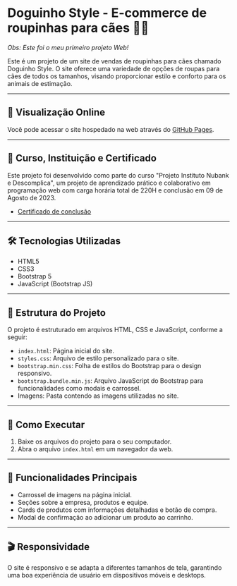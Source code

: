 # Doguinho Style - E-commerce de roupinhas para cães 🐶💜

*Obs: Este foi o meu primeiro projeto Web!*

Este é um projeto de um site de vendas de roupinhas para cães chamado Doguinho Style. O site oferece uma variedade de opções de roupas para cães de todos os tamanhos, visando proporcionar estilo e conforto para os animais de estimação.

---
## 👾 Visualização Online 
Você pode acessar o site hospedado na web através do [GitHub Pages](https://manuggetts.github.io/dog-style/).

---
## 🎯 Curso, Instituição e Certificado
Este projeto foi desenvolvido como parte do curso "Projeto Instituto Nubank e Descomplica", um projeto de aprendizado prático e colaborativo em programação web com carga horária total de 220H e conclusão em 09 de Agosto de 2023.<br>
- [Certificado de conclusão](https://1drv.ms/b/c/e3eaf3f62120158b/EfpOp59_PQ1Hm87uUBSJGa0BhbHkPTO66RrJc3WuiZQLqg?e=rw3Peg)

---
## 🛠️ Tecnologias Utilizadas 
- HTML5
- CSS3
- Bootstrap 5
- JavaScript (Bootstrap JS)

---
## 🧩 Estrutura do Projeto
O projeto é estruturado em arquivos HTML, CSS e JavaScript, conforme a seguir:
- `index.html`: Página inicial do site.
- `styles.css`: Arquivo de estilo personalizado para o site.
- `bootstrap.min.css`: Folha de estilos do Bootstrap para o design responsivo.
- `bootstrap.bundle.min.js`: Arquivo JavaScript do Bootstrap para funcionalidades como modais e carrossel.
- Imagens: Pasta contendo as imagens utilizadas no site.

---
## 🚀 Como Executar
1. Baixe os arquivos do projeto para o seu computador.
2. Abra o arquivo `index.html` em um navegador da web.

---
## 🚦 Funcionalidades Principais
- Carrossel de imagens na página inicial.
- Seções sobre a empresa, produtos e equipe.
- Cards de produtos com informações detalhadas e botão de compra.
- Modal de confirmação ao adicionar um produto ao carrinho.

---
## 🎬 Responsividade
O site é responsivo e se adapta a diferentes tamanhos de tela, garantindo uma boa experiência de usuário em dispositivos móveis e desktops.
